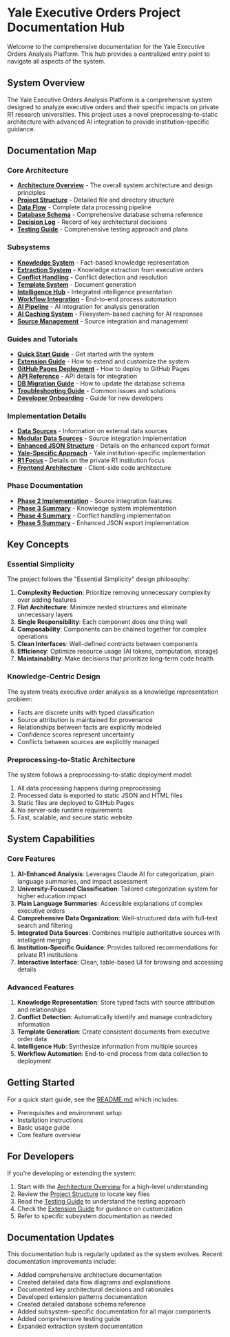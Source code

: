 # Yale Executive Orders Project Documentation Hub

Welcome to the comprehensive documentation for the Yale Executive Orders Analysis Platform. This hub provides a centralized entry point to navigate all aspects of the system.

## System Overview

The Yale Executive Orders Analysis Platform is a comprehensive system designed to analyze executive orders and their specific impacts on private R1 research universities. This project uses a novel preprocessing-to-static architecture with advanced AI integration to provide institution-specific guidance.

## Documentation Map

### Core Architecture

- [**Architecture Overview**](ARCHITECTURE.md) - The overall system architecture and design principles
- [**Project Structure**](PROJECT_STRUCTURE.md) - Detailed file and directory structure
- [**Data Flow**](DATA_FLOW.md) - Complete data processing pipeline
- [**Database Schema**](DATABASE_SCHEMA.md) - Comprehensive database schema reference
- [**Decision Log**](DECISION_LOG.md) - Record of key architectural decisions
- [**Testing Guide**](TESTING_GUIDE.md) - Comprehensive testing approach and plans

### Subsystems

- [**Knowledge System**](KNOWLEDGE_README.md) - Fact-based knowledge representation
- [**Extraction System**](EXTRACTION_README.md) - Knowledge extraction from executive orders
- [**Conflict Handling**](CONFLICT_HANDLING_README.md) - Conflict detection and resolution
- [**Template System**](TEMPLATE_SYSTEM_README.md) - Document generation
- [**Intelligence Hub**](INTELLIGENCE_HUB_README.md) - Integrated intelligence presentation
- [**Workflow Integration**](WORKFLOW_INTEGRATION_SUMMARY.md) - End-to-end process automation
- [**AI Pipeline**](AI_PIPELINE_EXPLANATION.md) - AI integration for analysis generation
- [**AI Caching System**](AI_CACHE_DOCUMENTATION.md) - Filesystem-based caching for AI responses
- [**Source Management**](MODULAR_DATA_SOURCES.md) - Source integration and management

### Guides and Tutorials

- [**Quick Start Guide**](README.md) - Get started with the system
- [**Extension Guide**](EXTENSION_GUIDE.md) - How to extend and customize the system
- [**GitHub Pages Deployment**](GITHUB_PAGES_INSTRUCTIONS.md) - How to deploy to GitHub Pages
- [**API Reference**](API_README.md) - API details for integration
- [**DB Migration Guide**](DB_MIGRATION_GUIDE.md) - How to update the database schema
- [**Troubleshooting Guide**](DEBUG_README.md) - Common issues and solutions
- [**Developer Onboarding**](DEVELOPER_ONBOARDING.md) - Guide for new developers

### Implementation Details

- [**Data Sources**](DATA_SOURCES.md) - Information on external data sources
- [**Modular Data Sources**](MODULAR_DATA_SOURCES.md) - Source integration implementation
- [**Enhanced JSON Structure**](ENHANCED_JSON_STRUCTURE.md) - Details on the enhanced export format
- [**Yale-Specific Approach**](YALE_SPECIFIC_APPROACH.md) - Yale institution-specific implementation
- [**R1 Focus**](PRIVATE_R1_FOCUS.md) - Details on the private R1 institution focus
- [**Frontend Architecture**](FRONTEND_CLEANUP_SUMMARY.md) - Client-side code architecture

### Phase Documentation

- [**Phase 2 Implementation**](PHASE2_IMPLEMENTATION_SUMMARY.md) - Source integration features
- [**Phase 3 Summary**](PHASE3_SUMMARY.md) - Knowledge system implementation
- [**Phase 4 Summary**](PHASE4_SUMMARY.md) - Conflict handling implementation
- [**Phase 5 Summary**](PHASE5_SUMMARY.md) - Enhanced JSON export implementation

## Key Concepts

### Essential Simplicity

The project follows the "Essential Simplicity" design philosophy:

1. **Complexity Reduction**: Prioritize removing unnecessary complexity over adding features
2. **Flat Architecture**: Minimize nested structures and eliminate unnecessary layers 
3. **Single Responsibility**: Each component does one thing well
4. **Composability**: Components can be chained together for complex operations
5. **Clean Interfaces**: Well-defined contracts between components
6. **Efficiency**: Optimize resource usage (AI tokens, computation, storage)
7. **Maintainability**: Make decisions that prioritize long-term code health

### Knowledge-Centric Design

The system treats executive order analysis as a knowledge representation problem:

- Facts are discrete units with typed classification
- Source attribution is maintained for provenance
- Relationships between facts are explicitly modeled
- Confidence scores represent uncertainty
- Conflicts between sources are explicitly managed

### Preprocessing-to-Static Architecture

The system follows a preprocessing-to-static deployment model:

1. All data processing happens during preprocessing
2. Processed data is exported to static JSON and HTML files
3. Static files are deployed to GitHub Pages
4. No server-side runtime requirements
5. Fast, scalable, and secure static website

## System Capabilities

### Core Features

1. **AI-Enhanced Analysis**: Leverages Claude AI for categorization, plain language summaries, and impact assessment
2. **University-Focused Classification**: Tailored categorization system for higher education impact
3. **Plain Language Summaries**: Accessible explanations of complex executive orders
4. **Comprehensive Data Organization**: Well-structured data with full-text search and filtering
5. **Integrated Data Sources**: Combines multiple authoritative sources with intelligent merging
6. **Institution-Specific Guidance**: Provides tailored recommendations for private R1 institutions
7. **Interactive Interface**: Clean, table-based UI for browsing and accessing details

### Advanced Features

1. **Knowledge Representation**: Store typed facts with source attribution and relationships
2. **Conflict Detection**: Automatically identify and manage contradictory information
3. **Template Generation**: Create consistent documents from executive order data
4. **Intelligence Hub**: Synthesize information from multiple sources
5. **Workflow Automation**: End-to-end process from data collection to deployment

## Getting Started

For a quick start guide, see the [README.md](README.md) which includes:

- Prerequisites and environment setup
- Installation instructions
- Basic usage guide
- Core feature overview

## For Developers

If you're developing or extending the system:

1. Start with the [Architecture Overview](ARCHITECTURE.md) for a high-level understanding
2. Review the [Project Structure](PROJECT_STRUCTURE.md) to locate key files
3. Read the [Testing Guide](TESTING_GUIDE.md) to understand the testing approach
4. Check the [Extension Guide](EXTENSION_GUIDE.md) for guidance on customization
5. Refer to specific subsystem documentation as needed

## Documentation Updates

This documentation hub is regularly updated as the system evolves. Recent documentation improvements include:

- Added comprehensive architecture documentation
- Created detailed data flow diagrams and explanations
- Documented key architectural decisions and rationales
- Developed extension patterns documentation
- Created detailed database schema reference
- Added subsystem-specific documentation for all major components
- Added comprehensive testing guide
- Expanded extraction system documentation